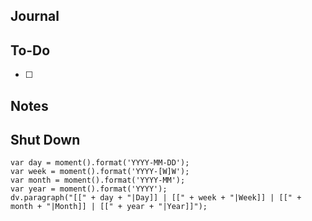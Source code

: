 ## Journal


## To-Do
- [ ] 

## Notes


## Shut Down


```dataviewjs
var day = moment().format('YYYY-MM-DD');
var week = moment().format('YYYY-[W]W');
var month = moment().format('YYYY-MM');
var year = moment().format('YYYY');
dv.paragraph("[[" + day + "|Day]] | [[" + week + "|Week]] | [[" + month + "|Month]] | [[" + year + "|Year]]");
```